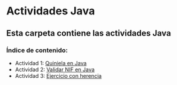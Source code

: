 # Actividades Java

## Esta carpeta contiene las actividades Java

### Índice de contenido:

- Actividad 1: [Quiniela en Java](https://github.com/sergiosabater/PSP/blob/master/Actividades%20Java/Quiniela/Quiniela.java)
- Actividad 2: [Validar NIF en Java](https://github.com/sergiosabater/PSP/blob/master/Actividades%20Java/ValidarNIF/ValidarNIF.java)
- Actividad 3: [Ejercicio con herencia](https://github.com/sergiosabater/PSP/tree/master/Actividades%20Java/EjercicioConHerencia)
